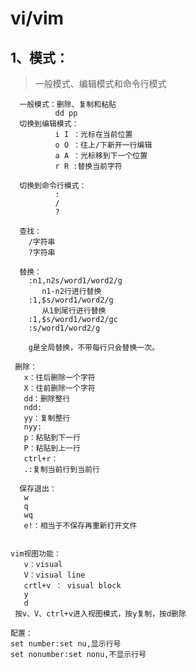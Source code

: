 # vi/vim


##  1、模式：
> 一般模式、编辑模式和命令行模式
      
      一般模式：删除、复制和粘贴
              dd pp
      切换到编辑模式：
              i I ：光标在当前位置
              o O ：往上/下新开一行编辑
              a A ：光标移到下一个位置
              r R :替换当前字符
      
      切换到命令行模式：
              : 
              / 
              ?
  
      查找：
        /字符串
        ?字符串
      
      替换：
        :n1,n2s/word1/word2/g
           n1-n2行进行替换
        :1,$s/word1/word2/g
           从1到尾行进行替换
        :1,$s/word1/word2/gc
        :s/word1/word2/g
        
        g是全局替换，不带每行只会替换一次。
        
     删除：
       x：往后删除一个字符
       X：往前删除一个字符
       dd：删除整行
       ndd:
       yy：复制整行
       nyy:
       p：粘贴到下一行
       P：粘贴到上一行
       ctrl+r：
       .:复制当前行到当前行
       
      保存退出：
       w
       q
       wq
       e!：相当于不保存再重新打开文件
        
        
    vim视图功能：
       v：visual
       V：visual line
       crtl+v ： visual block
       y
       d
     按v、V、ctrl+v进入视图模式，按y复制，按d删除
  
    配置：
    set number:set nu,显示行号
    set nonumber:set nonu,不显示行号